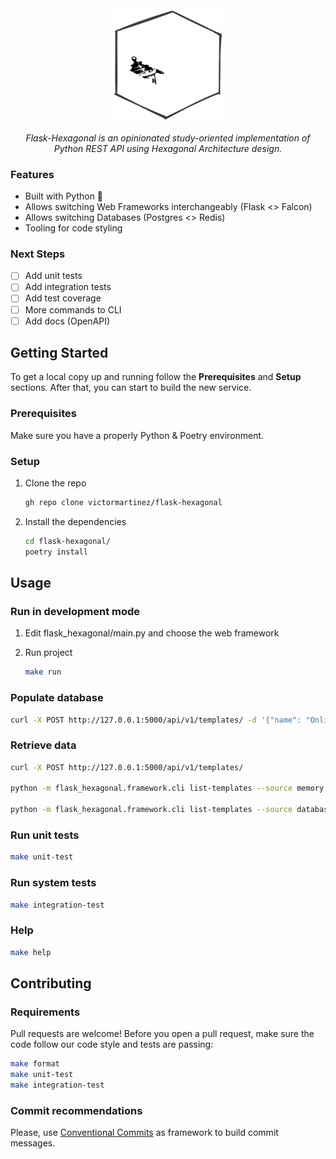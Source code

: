 <div align="center">

<img src="./logo.svg" alt="flask-hexagonal" width="180">

_Flask-Hexagonal is an opinionated study-oriented implementation of Python REST API using Hexagonal Architecture design._

</div>

### Features

- Built with Python 🐍 
- Allows switching Web Frameworks interchangeably (Flask <> Falcon)
- Allows switching Databases (Postgres <> Redis)
- Tooling for code styling 

### Next Steps

- [ ] Add unit tests
- [ ] Add integration tests
- [ ] Add test coverage
- [ ] More commands to CLI
- [ ] Add docs (OpenAPI)

## Getting Started

To get a local copy up and running follow the **Prerequisites** and **Setup** sections. After that, you can start to build the new service.

### Prerequisites

Make sure you have a properly Python & Poetry environment.

### Setup

1. Clone the repo
   ```sh
   gh repo clone victormartinez/flask-hexagonal
   ```

2. Install the dependencies
    ```sh
    cd flask-hexagonal/
    poetry install
    ```


## Usage

### Run in development mode

1. Edit flask_hexagonal/main.py and choose the web framework

2. Run project
    ```sh
    make run
    ```

### Populate database

```sh
curl -X POST http://127.0.0.1:5000/api/v1/templates/ -d '{"name": "Online Contract Template", "external_id": "16250ce4-0f9c-4c7c-b333-beef66646516", "tokens": ["CONTRACT_ID", "ISSUER_NAME"]}' -H "Content-Type: application/json"
```

### Retrieve data

```sh
curl -X POST http://127.0.0.1:5000/api/v1/templates/

python -m flask_hexagonal.framework.cli list-templates --source memory

python -m flask_hexagonal.framework.cli list-templates --source database
```

### Run unit tests
```sh
make unit-test
```

### Run system tests
```sh
make integration-test
```

### Help

```sh
make help
```

## Contributing

### Requirements
Pull requests are welcome! Before you open a pull request, make sure the code follow our code style and tests are passing:

```sh
make format
make unit-test
make integration-test
```

### Commit recommendations
Please, use [Conventional Commits](https://www.conventionalcommits.org/en/v1.0.0/) as framework to build commit messages.
